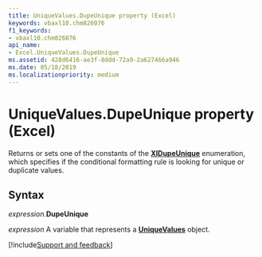 ```yaml
---
title: UniqueValues.DupeUnique property (Excel)
keywords: vbaxl10.chm826076
f1_keywords:
- vbaxl10.chm826076
api_name:
- Excel.UniqueValues.DupeUnique
ms.assetid: 428d6416-ae3f-8ddd-72a9-2a627466a946
ms.date: 05/18/2019
ms.localizationpriority: medium
---
```



# UniqueValues.DupeUnique property (Excel)

Returns or sets one of the constants of the **[XlDupeUnique](Excel.XlDupeUnique.md)** enumeration, which specifies if the conditional formatting rule is looking for unique or duplicate values.


## Syntax

_expression_.**DupeUnique**

_expression_ A variable that represents a **[UniqueValues](Excel.UniqueValues.md)** object.




[!include[Support and feedback](~/includes/feedback-boilerplate.md)]